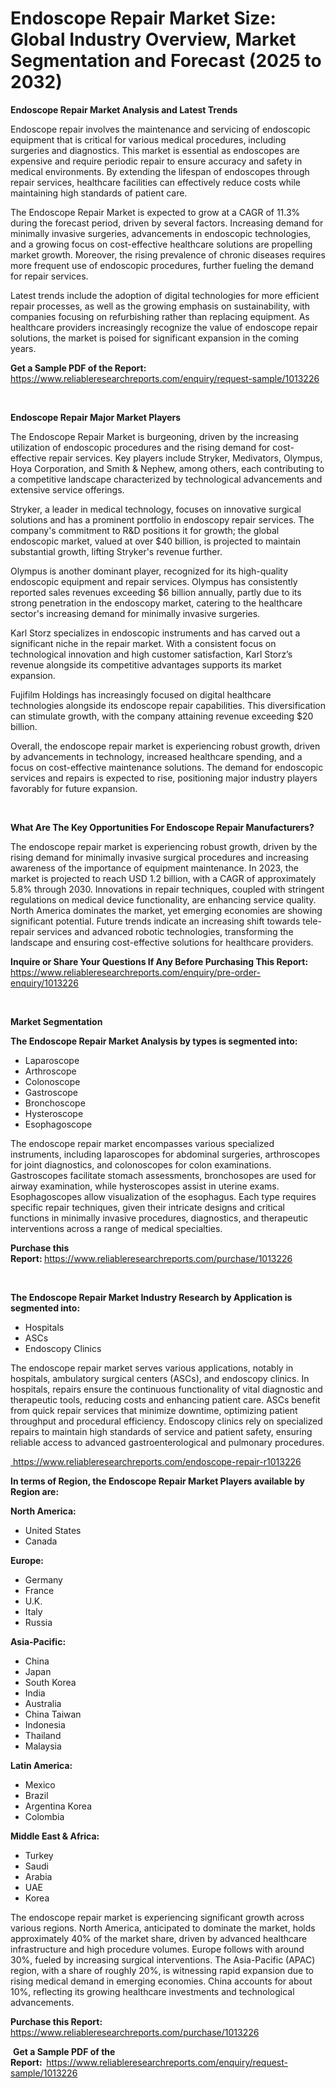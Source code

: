 <p><h1>Endoscope Repair Market Size: Global Industry Overview, Market Segmentation and Forecast (2025 to 2032)</h1></p><p><strong>Endoscope Repair Market Analysis and Latest Trends</strong></p>
<p><p>Endoscope repair involves the maintenance and servicing of endoscopic equipment that is critical for various medical procedures, including surgeries and diagnostics. This market is essential as endoscopes are expensive and require periodic repair to ensure accuracy and safety in medical environments. By extending the lifespan of endoscopes through repair services, healthcare facilities can effectively reduce costs while maintaining high standards of patient care.</p><p>The Endoscope Repair Market is expected to grow at a CAGR of 11.3% during the forecast period, driven by several factors. Increasing demand for minimally invasive surgeries, advancements in endoscopic technologies, and a growing focus on cost-effective healthcare solutions are propelling market growth. Moreover, the rising prevalence of chronic diseases requires more frequent use of endoscopic procedures, further fueling the demand for repair services. </p><p>Latest trends include the adoption of digital technologies for more efficient repair processes, as well as the growing emphasis on sustainability, with companies focusing on refurbishing rather than replacing equipment. As healthcare providers increasingly recognize the value of endoscope repair solutions, the market is poised for significant expansion in the coming years.</p></p>
<p><strong>Get a Sample PDF of the Report:&nbsp;</strong> <a href="https://www.reliableresearchreports.com/enquiry/request-sample/1013226?utm_campaign=2754&utm_medium=2&utm_source=Github&utm_content=ia&utm_term=16042025&utm_id=endoscope-repair">https://www.reliableresearchreports.com/enquiry/request-sample/1013226</a></p>
<p>&nbsp;</p>
<p><strong>Endoscope Repair Major Market Players</strong></p>
<p><p>The Endoscope Repair Market is burgeoning, driven by the increasing utilization of endoscopic procedures and the rising demand for cost-effective repair services. Key players include Stryker, Medivators, Olympus, Hoya Corporation, and Smith & Nephew, among others, each contributing to a competitive landscape characterized by technological advancements and extensive service offerings.</p><p>Stryker, a leader in medical technology, focuses on innovative surgical solutions and has a prominent portfolio in endoscopy repair services. The company's commitment to R&D positions it for growth; the global endoscopic market, valued at over $40 billion, is projected to maintain substantial growth, lifting Stryker's revenue further.</p><p>Olympus is another dominant player, recognized for its high-quality endoscopic equipment and repair services. Olympus has consistently reported sales revenues exceeding $6 billion annually, partly due to its strong penetration in the endoscopy market, catering to the healthcare sector's increasing demand for minimally invasive surgeries.</p><p>Karl Storz specializes in endoscopic instruments and has carved out a significant niche in the repair market. With a consistent focus on technological innovation and high customer satisfaction, Karl Storz’s revenue alongside its competitive advantages supports its market expansion.</p><p>Fujifilm Holdings has increasingly focused on digital healthcare technologies alongside its endoscope repair capabilities. This diversification can stimulate growth, with the company attaining revenue exceeding $20 billion.</p><p>Overall, the endoscope repair market is experiencing robust growth, driven by advancements in technology, increased healthcare spending, and a focus on cost-effective maintenance solutions. The demand for endoscopic services and repairs is expected to rise, positioning major industry players favorably for future expansion.</p></p>
<p>&nbsp;</p>
<p><strong>What Are The Key Opportunities For Endoscope Repair Manufacturers?</strong></p>
<p><p>The endoscope repair market is experiencing robust growth, driven by the rising demand for minimally invasive surgical procedures and increasing awareness of the importance of equipment maintenance. In 2023, the market is projected to reach USD 1.2 billion, with a CAGR of approximately 5.8% through 2030. Innovations in repair techniques, coupled with stringent regulations on medical device functionality, are enhancing service quality. North America dominates the market, yet emerging economies are showing significant potential. Future trends indicate an increasing shift towards tele-repair services and advanced robotic technologies, transforming the landscape and ensuring cost-effective solutions for healthcare providers.</p></p>
<p><strong>Inquire or Share Your Questions If Any Before Purchasing This Report:</strong> <a href="https://www.reliableresearchreports.com/enquiry/pre-order-enquiry/1013226?utm_campaign=2754&utm_medium=2&utm_source=Github&utm_content=ia&utm_term=16042025&utm_id=endoscope-repair">https://www.reliableresearchreports.com/enquiry/pre-order-enquiry/1013226</a></p>
<p>&nbsp;</p>
<p><strong>Market Segmentation</strong></p>
<p><strong>The Endoscope Repair Market Analysis by types is segmented into:</strong></p>
<p><ul><li>Laparoscope</li><li>Arthroscope</li><li>Colonoscope</li><li>Gastroscope</li><li>Bronchoscope</li><li>Hysteroscope</li><li>Esophagoscope</li></ul></p>
<p><p>The endoscope repair market encompasses various specialized instruments, including laparoscopes for abdominal surgeries, arthroscopes for joint diagnostics, and colonoscopes for colon examinations. Gastroscopes facilitate stomach assessments, bronchosopes are used for airway examination, while hysteroscopes assist in uterine exams. Esophagoscopes allow visualization of the esophagus. Each type requires specific repair techniques, given their intricate designs and critical functions in minimally invasive procedures, diagnostics, and therapeutic interventions across a range of medical specialties.</p></p>
<p><strong>Purchase this Report:&nbsp;</strong><a href="https://www.reliableresearchreports.com/purchase/1013226?utm_campaign=2754&utm_medium=2&utm_source=Github&utm_content=ia&utm_term=16042025&utm_id=endoscope-repair">https://www.reliableresearchreports.com/purchase/1013226</a></p>
<p>&nbsp;</p>
<p><strong>The Endoscope Repair Market Industry Research by Application is segmented into:</strong></p>
<p><ul><li>Hospitals</li><li>ASCs</li><li>Endoscopy Clinics</li></ul></p>
<p><p>The endoscope repair market serves various applications, notably in hospitals, ambulatory surgical centers (ASCs), and endoscopy clinics. In hospitals, repairs ensure the continuous functionality of vital diagnostic and therapeutic tools, reducing costs and enhancing patient care. ASCs benefit from quick repair services that minimize downtime, optimizing patient throughput and procedural efficiency. Endoscopy clinics rely on specialized repairs to maintain high standards of service and patient safety, ensuring reliable access to advanced gastroenterological and pulmonary procedures.</p></p>
<p><a href="https://www.reliableresearchreports.com/endoscope-repair-r1013226?utm_campaign=2754&utm_medium=2&utm_source=Github&utm_content=ia&utm_term=16042025&utm_id=endoscope-repair">&nbsp;https://www.reliableresearchreports.com/endoscope-repair-r1013226</a></p>
<p><strong>In terms of Region, the Endoscope Repair Market Players available by Region are:</strong></p>
<p>
    <p> <strong> North America: </strong>
        <ul>
            <li>United States</li>
            <li>Canada</li>
        </ul>
        </p> 
    <p> <strong> Europe: </strong>
        <ul>
            <li>Germany</li>
            <li>France</li>
            <li>U.K.</li>
            <li>Italy</li>
            <li>Russia</li>
        </ul>
        </p> 
    <p> <strong> Asia-Pacific: </strong>
        <ul>
            <li>China</li>
            <li>Japan</li>
            <li>South Korea</li>
            <li>India</li>
            <li>Australia</li>
            <li>China Taiwan</li>
            <li>Indonesia</li>
            <li>Thailand</li>
            <li>Malaysia</li>
        </ul>
        </p> 
    <p> <strong> Latin America: </strong>
        <ul>
            <li>Mexico</li>
            <li>Brazil</li>
            <li>Argentina Korea</li>
            <li>Colombia</li>
        </ul>
        </p> 
    <p> <strong> Middle East & Africa: </strong>
        <ul>
            <li>Turkey</li>
            <li>Saudi</li>
            <li>Arabia</li>
            <li>UAE</li>
            <li>Korea</li>
        </ul>
    </p>
    </p>
<p><p>The endoscope repair market is experiencing significant growth across various regions. North America, anticipated to dominate the market, holds approximately 40% of the market share, driven by advanced healthcare infrastructure and high procedure volumes. Europe follows with around 30%, fueled by increasing surgical interventions. The Asia-Pacific (APAC) region, with a share of roughly 20%, is witnessing rapid expansion due to rising medical demand in emerging economies. China accounts for about 10%, reflecting its growing healthcare investments and technological advancements.</p></p>
<p><strong>Purchase this Report: </strong><a href="https://www.reliableresearchreports.com/purchase/1013226?utm_campaign=2754&utm_medium=2&utm_source=Github&utm_content=ia&utm_term=16042025&utm_id=endoscope-repair">https://www.reliableresearchreports.com/purchase/1013226</a></p>
<p>&nbsp;<strong>Get a Sample PDF of the Report:&nbsp;&nbsp;</strong><a href="https://www.reliableresearchreports.com/enquiry/request-sample/1013226?utm_campaign=2754&utm_medium=2&utm_source=Github&utm_content=ia&utm_term=16042025&utm_id=endoscope-repair">https://www.reliableresearchreports.com/enquiry/request-sample/1013226</a></p>
<p><strong></strong></p>
<p><p></p><p></p><p></p></p>